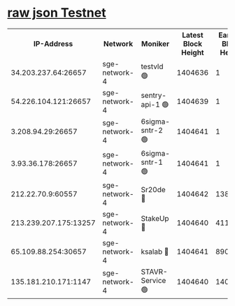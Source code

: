 
[raw json Testnet](https://rpc-check.sget.stavr.tech/sget/rpc-sget-result.json)
=


<table><tr><th>IP-Address</th><th>Network</th><th>Moniker</th><th>Latest Block Height</th><th>Earliest Block Height</th><th>Catching Up</th><th>Tx Index</th><th>Voting Power</th><th>Scan Time</th></tr><tr><td>34.203.237.64:26657</td><td>sge-network-4</td><td>testvld 🟢</td><td>1404636</td><td>1</td><td>False</td><td>on</td><td>0</td><td>2024-02-03T21:03:10.023919783UTC</td></tr><tr><td>54.226.104.121:26657</td><td>sge-network-4</td><td>sentry-api-1 🟢</td><td>1404639</td><td>1</td><td>False</td><td>on</td><td>0</td><td>2024-02-03T21:03:27.103429630UTC</td></tr><tr><td>3.208.94.29:26657</td><td>sge-network-4</td><td>6sigma-sntr-2 🟢</td><td>1404641</td><td>1</td><td>False</td><td>on</td><td>0</td><td>2024-02-03T21:03:37.107691804UTC</td></tr><tr><td>3.93.36.178:26657</td><td>sge-network-4</td><td>6sigma-sntr-1 🟢</td><td>1404641</td><td>1</td><td>False</td><td>on</td><td>0</td><td>2024-02-03T21:03:39.759135169UTC</td></tr><tr><td>212.22.70.9:60557</td><td>sge-network-4</td><td>Sr20de 🔴</td><td>1404642</td><td>138001</td><td>False</td><td>on</td><td>104</td><td>2024-02-03T21:03:42.633598575UTC</td></tr><tr><td>213.239.207.175:13257</td><td>sge-network-4</td><td>StakeUp 🔴</td><td>1404640</td><td>411001</td><td>False</td><td>off</td><td>100</td><td>2024-02-03T21:03:36.133377965UTC</td></tr><tr><td>65.109.88.254:30657</td><td>sge-network-4</td><td>ksalab 🔴</td><td>1404641</td><td>890001</td><td>False</td><td>off</td><td>1615</td><td>2024-02-03T21:03:40.071110655UTC</td></tr><tr><td>135.181.210.171:1147</td><td>sge-network-4</td><td>STAVR-Service 🟢</td><td>1404640</td><td>1401001</td><td>False</td><td>on</td><td>0</td><td>2024-02-03T21:03:36.473712226UTC</td></tr></table>

